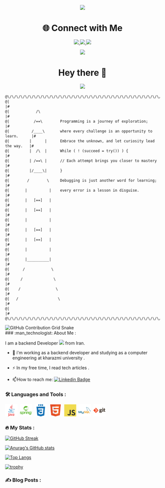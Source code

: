 <p align="center">
  <img src="https://i.giphy.com/media/Tgw604MyLJnDtbi4t0/giphy.gif" width="100"/>
</p>

<h1 align="center">🌐 Connect with Me</h1>

<p align="center">
  <a href="https://www.linkedin.com/in/morteza-mahdi-zadeh-2a0090303?utm_source=share&utm_campaign=share_via&utm_content=profile&utm_medium=android_app">
    <img src="https://img.shields.io/badge/LinkedIn-blue?style=for-the-badge&logo=LinkedIn&logoColor=white"/>
  </a>
  <a href="mailto:ali16mar15couples@gmail.com">
    <img src="https://img.shields.io/badge/Gmail-red?style=for-the-badge&logo=gmail&logoColor=white"/>
  </a>
  <a href="http://t.me/m_mhzd">
    <img src="https://img.shields.io/badge/Telegram-blue?style=for-the-badge&logo=Telegram&logoColor=white"/>
  </a>
</p>

<p align="center">
  <img src="https://komarev.com/ghpvc/?username=morteza363831&style=flat-square&color=blue"/>
</p>

<h1 align="center">Hey there 👋</h1>

<p align="center">
  <img src="https://media3.giphy.com/media/iheC31U2y32TZdWw7P/giphy.gif?cid=6c09b952mrxcnc94ixuueh10ntnxhvetk5y1vizehf4dpmk0&ep=v1_internal_gif_by_id&rid=giphy.gif&ct=g"/>
</p>

```
@\/\/\/\/\/\/\/\/\/\/\/\/\/\/\/\/\/\/\/\/\/\/\/\/\/\/\/\/\/\/\/\/\/\/\/\/\/\/\/\/#
@|                                                                              |#
@|            /\                                                                |#
@|           /==\        Programming is a journey of exploration;               |#
@|          /____\       where every challenge is an opportunity to learn.      |#
@|         |      |      Embrace the unknown, and let curiosity lead the way.   |#
@|         |  /\  |      While ( ! (succeed = try()) ) {                        |#
@|         | /==\ |      // Each attempt brings you closer to mastery           |#
@|         |/____\|      }                                                      |#
@|        /        \     Debugging is just another word for learning;           |#
@|       |          |    every error is a lesson in disguise.                   |#
@|       |   [==]   |                                                           |#
@|       |   [==]   |                                                           |#
@|       |          |                                                           |#
@|       |   [==]   |                                                           |#
@|       |   [==]   |                                                           |#
@|       |          |                                                           |#
@|       |__________|                                                           |#
@|      /            \                                                          |#
@|     /              \                                                         |#
@|    /                \                                                        |#
@|   /                  \                                                       |#
@|                                                                              |#
@\/\/\/\/\/\/\/\/\/\/\/\/\/\/\/\/\/\/\/\/\/\/\/\/\/\/\/\/\/\/\/\/\/\/\/\/\/\/\/\/#
```
<div align="center">

</div>

<div>
  <picture>
  <source media="(prefers-color-scheme: dark)" srcset="https://raw.githubusercontent.com/Morteza363831/Morteza363831/345e37e89862c5d32b939b5e2667295489a37014/github-contribution-grid-snake-dark.svg" />
  
  <img alt="GitHub Contribution Grid Snake" src="https://raw.githubusercontent.com/morteza363831/morteza363831/output/dist/github-contribution-grid-snake.svg" />
</picture>
</div>
### :man_technologist: About Me :

I am a backend Developer <img src="https://media.giphy.com/media/WUlplcMpOCEmTGBtBW/giphy.gif" width="30"> from Iran.

- :telescope: i'm working as a backend developer and studying as a computer engineering at kharazmi university .

- :zap: In my free time, I read tech articles .

- :mailbox:How to reach me: [![Linkedin Badge](https://img.shields.io/badge/morteza363831-blue?style=for-the-badge&logo=LinkedIn&logoColor=white
)](https://www.linkedin.com/in/morteza-mahdi-zadeh-2a0090303?utm_source=share&utm_campaign=share_via&utm_content=profile&utm_medium=android_app)

### :hammer_and_wrench: Languages and Tools :

<div>
  <img src="https://github.com/devicons/devicon/blob/master/icons/java/java-original-wordmark.svg" title="Java" alt="Java" width="40" height="40"/>&nbsp;
  <img src="https://github.com/devicons/devicon/blob/master/icons/spring/spring-original-wordmark.svg" title="Spring" alt="Spring" width="40" height="40"/>&nbsp;
  <img src="https://github.com/devicons/devicon/blob/master/icons/css3/css3-plain-wordmark.svg"  title="CSS3" alt="CSS" width="40" height="40"/>&nbsp;
  <img src="https://github.com/devicons/devicon/blob/master/icons/html5/html5-original.svg" title="HTML5" alt="HTML" width="40" height="40"/>&nbsp;
  <img src="https://github.com/devicons/devicon/blob/master/icons/javascript/javascript-original.svg" title="JavaScript" alt="JavaScript" width="40" height="40"/>&nbsp;
  <img src="https://github.com/devicons/devicon/blob/master/icons/mysql/mysql-original-wordmark.svg" title="MySQL"  alt="MySQL" width="40" height="40"/>&nbsp;
  <img src="https://github.com/devicons/devicon/blob/master/icons/git/git-original-wordmark.svg" title="Git" **alt="Git" width="40" height="40"/>
</div>

### :fire: My Stats :

[![GitHub Streak](https://streak-stats.demolab.com/?user=Morteza363831&theme=dark&date_format=j%20M%5B%20Y%5D&exclude_days=Sun%2CMon%2CTue%2CWed%2CThu%2CFri%2CSat)](https://git.io/streak-stats)

[![Anurag's GitHub stats](https://github-readme-stats.vercel.app/api?username=morteza363831&show_icons=true&theme=highcontrast)]()

[![Top Langs](https://github-readme-stats.vercel.app/api/top-langs/?username=morteza363831&layout=compact&theme=vision-friendly-dark)](https://github.com/anuraghazra/github-readme-stats)

[![trophy](https://github-profile-trophy.vercel.app/?username=morteza363831&theme=onedark)](https://github.com/ryo-ma/github-profile-trophy)


### :writing_hand: Blog Posts :

<!--
**Morteza363831/Morteza363831** is a ✨ _special_ ✨ repository because its `README.md` (this file) appears on your GitHub profile.

Here are some ideas to get you started:

- 🔭 I’m currently working on ...
- 🌱 I’m currently learning ...
- 👯 I’m looking to collaborate on ...
- 🤔 I’m looking for help with ...
- 💬 Ask me about ...
- 📫 How to reach me: ...
- 😄 Pronouns: ...
- ⚡ Fun fact: ...
-->
